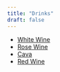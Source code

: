 ```yaml
---
title: "Drinks"
draft: false
---
```

<!-- Drinks tile -->
<div class="tile drinks-list-tile">
  <ul>
    <li>
      <a href="/drinks-white-wine">
        White Wine
      </a>
    </li>
    <li>
      <a href="/drinks-rose-wine">
        Rose Wine
      </a>
    </li>
    <li>
      <a href="/drinks-cava">
        Cava
      </a>
    </li>
    <li>
      <a href="/drinks-red-wine">
        Red Wine
      </a>
    </li>
  </ul>
</div>
